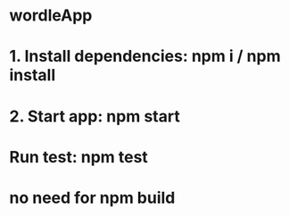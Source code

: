 # wordleApp
# 1. Install dependencies: npm i / npm install
# 2. Start app: npm start
# Run test: npm test
# no need for npm build
